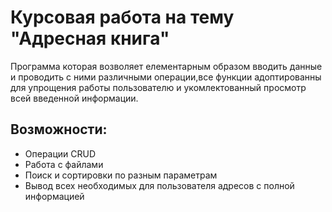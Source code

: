 # Курсовая работа на тему "Адресная книга"
  Программа которая возволяет елементарным образом вводить данные и проводить с ними различными операции,все функции адоптированны для упрощения работы пользователю и укомлектованный просмотр всей введенной информации.
## Возможности:
- Операции CRUD
- Работа с файлами
- Поиск и сортировки по разным параметрам
- Вывод всех необходимых для пользователя адресов с полной информацией
